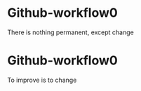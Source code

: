 # Github-workflow0
There is nothing permanent, except change
# Github-workflow0
To improve is to change
